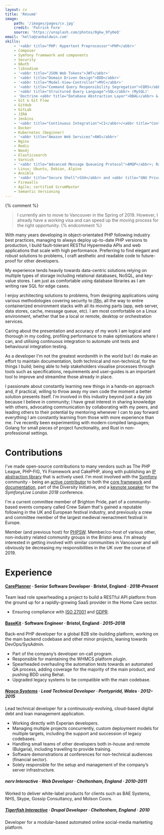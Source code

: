 ```yaml
---
layout: cv
title: 'Résumé'
image:
    path: '/images/pages/cv.jpg'
    credit: 'Patrick Fore'
    source: 'https://unsplash.com/photos/0gkw_9fy0eQ'
email: 'hello@zanbaldwin.com'
skills:
    - '<abbr title="PHP: Hypertext Preprocessor">PHP</abbr>'
    - Composer
    - Symfony framework and components
    - Security
    - OAuth
    - libsodium
    - '<abbr title="JSON Web Tokens">JWT</abbr>'
    - '<abbr title="Domain Driven Design">DDD</abbr>'
    - '<abbr title="Model-View-Controller">MVC</abbr>'
    - '<abbr title="Command Query Responsibility Segregation">CQRS</abbr>'
    - '<abbr title="Structured Query Language">SQL</abbr> (MySQL)'
    - 'Doctrine <abbr title="Database Abstraction Layer">DBAL</abbr> & <abbr title="Object Relational Mapper">ORM</abbr>'
    - Git & Git Flow
    - GitHub
    - GitLab
    - JIRA
    - Jenkins
    - '<abbr title="Continuous Integration">CI</abbr>/<abbr title="Continuous Deployment">CD</abbr>'
    - Docker
    - Kubernetes (beginner)
    - '<abbr title="Amazon Web Services">AWS</abbr>'
    - Nginx
    - Redis
    - Neo4j
    - Elasticsearch
    - Varnish
    - '<abbr title="Advanced Message Queueing Protocol">AMQP</abbr>; RabbitMQ'
    - Linux; Ubuntu, Debian, Alpine
    - Ansible
    - '<abbr title="Secure Shell">SSH</abbr> and <abbr title="GNU Privacy Guard">GPG</abbr>'
    - Firewalls
    - Agile; certified ScrumMaster
    - Semantic Versioning
---
```


{% comment %}
> I currently aim to move to Vancouver in the Spring of 2019. However, I already
> have a working visa and can speed up the moving process for the right
> opportunity.
{% endcomment %}

With many years developing in object-orientated PHP following industry best
practices, managing to always deploy up-to-date PHP versions to production, I
build fault-tolerant RESTful Hypermedia APIs and web applications that scale
with high performance. Preferring to find elegant and robust solutions to
problems, I craft aesthetic and readable code to future-proof for other
developers.

My experience tends heavily towards data-centric solutions relying on multiple
types of storage including relational databases, NoSQL, and key-value stores. I
am just as comfortable using database libraries as I am writing raw SQL for edge
cases. 

I enjoy architecting solutions to problems, from designing applications using
various methodologies covering security to <abbr title="Internationalisation">i18n</abbr>,
all the way to entire containerized environment stacks with all its moving parts
(app, web server, data stores, cache, message queue, etc). I am most comfortable
on a Linux environment, whether that be a local or remote, desktop or
orchestration services.

Caring about the presentation and accuracy of my work I am logical and thorough
in my coding, profiling performance to make optimisations where I can, and
utilising continuous integration to automate unit tests and behavioural
integration testing.

As a developer I'm not the greatest wordsmith in the world but I do make an
effort to maintain documentation, both technical and non-technical, for the
things I build; being able to help stakeholders visualise processes through
tools such as specifications, requirements and user-guides is an important tool
to improve and streamline those already in place.

I passionate about constantly learning new things in a hands-on approach and, if
practical, willing to throw away my own code the moment a better solution
presents itself. I'm involved in this industry beyond just a day job because I
believe in community; I have great interest in sharing knowledge with others,
advocating communication by collaborating with my peers, and leading others to
their potential by mentoring whenever I can to pay forward everything I am
constantly learning from those with more experience than me. I've recently been
experimenting with modern compiled languages; Golang for small pieces of project
functionality, and Rust in non-professional settings.

# Contributions

I've made open-source contributions to many vendors such as The PHP League,
PHP-FIG, Yii Framework and CakePHP, along with publishing an [IP abstraction
library][ip] that is actively used. I'm most involved with the
[Symfony][symfony] community - being an [active contributor][argon2i] to both
the [core framework][core] and [documentation][docs], part of the Diversity
Initiative, and a [keynote speaker][keynote] for the *SymfonyLive London 2018*
conference.

I'm a current committee member of Brighton Pride, part of a community-based
events company called Crew Salam that's gained a reputable following in the UK
and European festival industry, and previously a crew and committee member of
the largest medieval reenactment festival in Europe.

Member (and previous host) for [PHPSW][phpsw]. Member/co-host of various other,
non-industry related community groups in the Bristol area. I'm already
interested in getting involved with similar communities in Vancouver and will
obviously be decreasing my responsibilities in the UK over the course of 2019.

# Experience

#### [CarePlanner](https://www.care-planner.co.uk/) · **Senior Software Developer** · Bristol, England · *2018–Present*
Team lead role spearheading a project to build a RESTful API platform from the
ground up for a rapidly-growing SaaS provider in the Home Care sector.

- Ensuring compliance with [ISO 27001][iso27001] and [GDPR][gdpr].

#### [BaseKit](https://www.basekit.com/) · **Software Engineer** · Bristol, England · *2015–2018*
Back-end PHP developer for a global B2B site-building platform, working on the
main backend codebase and other minor projects, leaning towards DevOps/SysAdmin.

- Part of the company’s developer on-call program.
- Responsible for maintaining the WHMCS platform plugin.
- Spearheaded overhauling the automation tests towards an automated QA process,
  adding coverage for the majority of the main product, and pushing BDD using
  Behat.
- Upgraded legacy systems to be compatible with the main codebase.

<div class="o-grid">
    <div class="o-grid__col o-grid__col--2-4-l o-grid__col--2-4-m o-grid__col-4-4-s">
        <h5><a href="https://nosco-systems.com/">Nosco Systems</a> · <strong>Lead Technical Developer</strong> · Pontypridd, Wales · <em>2012–2015</em></h5>
        <p>Lead technical developer for a continuously-evolving, cloud-based digital debt and loan management application.</p>
        <ul>
            <li>Working directly with Experian developers.</li>
            <li>Managing multiple projects concurrently, custom deployment models for multiple targets, including the support and succession of legacy codebases.</li>
            <li>Handling small teams of other developers both in-house and remote (Bulgaria), including travelling to provide training.</li>
            <li>Software demonstrations at conferences for non-technical audiences (financial sector).</li>
            <li>Solely responsible for the setup and management of the company’s server infrastructure.</li>
        </ul>
    </div>
    <div class="o-grid__col 0-grid__col--2-4-l o-grid__col--2-4-m o-grid__col-4-4-s">
        <h5>nerv Interactive · ​<strong>Web Developer</strong> · Cheltenham, England · <em>2010–2011</em></h5>
        <p>Worked to deliver white-label products for clients such as BAE Systems, NHS, Skype, Gossip Consultancy, and Molson Coors.</p>
        <h5><a href="https://tiger-fish.com/">Tigerfish Interactive</a> · ​<strong>Drupal Developer</strong> · Cheltenham, England · <em>2010</em></h5>
        <p>Developer for a modular-based automated online social-media marketing platform.</p>
    </div>
</div>

[ip]: https://github.com/darsyn/ip "Darsyn IP Abstraction Library"
[symfony]: https://symfony.com "Symfony"
[argon2i]: https://symfony.com/blog/new-in-symfony-3-4-argon2i-password-hasher "Symfony 3.4: Argon2i Password Hasher"
[core]: https://github.com/symfony/symfony/commits?author=zanbaldwin "Commits to Symfony Core Framework"
[docs]: https://github.com/symfony/symfony-docs/commits?author=zanbaldwin "Commits to Symfony Documentation"
[keynote]: https://london2018.live.symfony.com/speakers#session-2670 "SymfonyLive London Speakers & Schedule"
[phpsw]: http://phpsw.uk "PHPSW"
[iso27001]: https://www.iso.org/isoiec-27001-information-security.html "ISO 27001 Information Security"
[gdpr]: https://www.eugdpr.org/ "EU General Data Protection Regulation"
